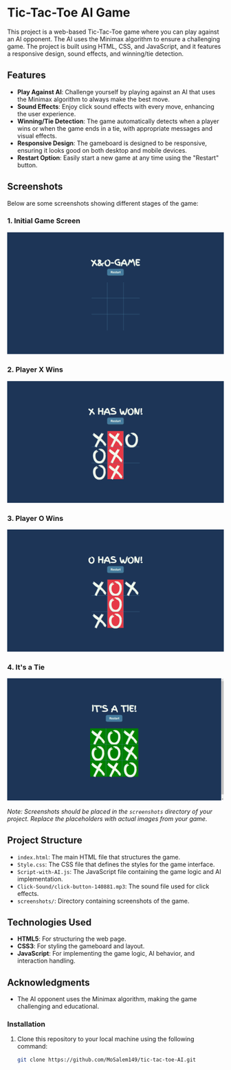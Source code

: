 # Tic-Tac-Toe AI Game

This project is a web-based Tic-Tac-Toe game where you can play against an AI opponent. The AI uses the Minimax algorithm to ensure a challenging game. The project is built using HTML, CSS, and JavaScript, and it features a responsive design, sound effects, and winning/tie detection.

## Features

- **Play Against AI**: Challenge yourself by playing against an AI that uses the Minimax algorithm to always make the best move.
- **Sound Effects**: Enjoy click sound effects with every move, enhancing the user experience.
- **Winning/Tie Detection**: The game automatically detects when a player wins or when the game ends in a tie, with appropriate messages and visual effects.
- **Responsive Design**: The gameboard is designed to be responsive, ensuring it looks good on both desktop and mobile devices.
- **Restart Option**: Easily start a new game at any time using the "Restart" button.

## Screenshots

Below are some screenshots showing different stages of the game:

### 1. Initial Game Screen
![Initial Game Screen](screens/main_screen.png)

### 2. Player X Wins
![Player X Wins](screens/x_win_screen.png)

### 3. Player O Wins
![Player O Wins](screens/o_win_screen.png)

### 4. It's a Tie
![It's a Tie](screens/tie_screen.png)

*Note: Screenshots should be placed in the `screenshots` directory of your project. Replace the placeholders with actual images from your game.*

## Project Structure

- `index.html`: The main HTML file that structures the game.
- `Style.css`: The CSS file that defines the styles for the game interface.
- `Script-with-AI.js`: The JavaScript file containing the game logic and AI implementation.
- `Click-Sound/click-button-140881.mp3`: The sound file used for click effects.
- `screenshots/`: Directory containing screenshots of the game.

## Technologies Used

- **HTML5**: For structuring the web page.
- **CSS3**: For styling the gameboard and layout.
- **JavaScript**: For implementing the game logic, AI behavior, and interaction handling.

## Acknowledgments

- The AI opponent uses the Minimax algorithm, making the game challenging and educational.

### Installation

1. Clone this repository to your local machine using the following command:
   ```bash
   git clone https://github.com/MoSalem149/tic-tac-toe-AI.git
